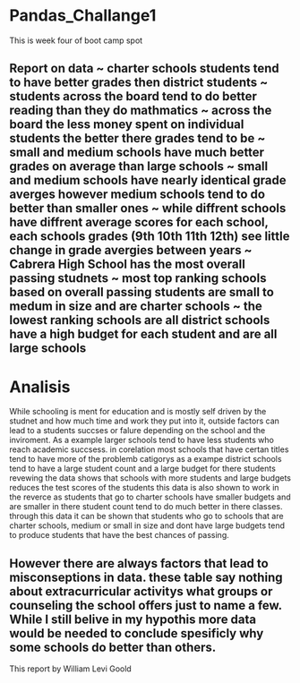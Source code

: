 # Pandas_Challange1
This is week four of boot camp spot

Report on data
~ charter schools students tend to have better grades then district students
~ students across the board tend to do better reading than they do mathmatics
~ across the board the less money spent on individual students the better there grades tend to be
~ small and medium schools have much better grades on average than large schools
~ small and medium schools have nearly identical grade averges however medium schools tend to do better than smaller ones
~ while diffrent schools have diffrent average scores for each school, each schools grades (9th 10th 11th 12th) see little change in grade avergies between years
~ Cabrera High School has the most overall passing studnets 
~ most top ranking schools based on overall passing students are small to medum in size and are charter schools
~ the lowest ranking schools are all district schools have a high budget for each student and are all large schools
-------------------------------
# Analisis

While schooling is ment for education and is mostly self driven by the studnet and how much time and work they put into it, 
outside factors can lead to a students succses or falure depending on the school and
the inviroment. As a example larger schools tend to have less students who reach academic succsess.
in corelation most schools that have certan titles tend to have more of the problemb catigorys 
as a exampe district schools tend to have a large student count and a large budget for there students
revewing the data shows that schools with more students and large budgets reduces the test scores of the students
this data is also shown to work in the reverce as students that go to charter schools have smaller budgets and are smaller in there student count
tend to do much better in there classes. through this data it can be shown that students who go to schools that 
are charter schools, medium or small in size and dont have large budgets tend to produce students that have the best chances of passing.

However there are always factors that lead to misconseptions in data. these table say nothing about extracurricular activitys what groups or counseling the school offers
just to name a few. While I still belive in my hypothis more data would be needed to conclude spesificly why some schools do better than others.
---------------------------------------------------------------------------------------------------------------------------------------------------------------
This report by
William Levi Goold 
